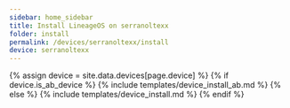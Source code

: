 ```yaml
---
sidebar: home_sidebar
title: Install LineageOS on serranoltexx
folder: install
permalink: /devices/serranoltexx/install
device: serranoltexx
---
```

{% assign device = site.data.devices[page.device] %}
{% if device.is_ab_device %}
{% include templates/device_install_ab.md %}
{% else %}
{% include templates/device_install.md %}
{% endif %}
